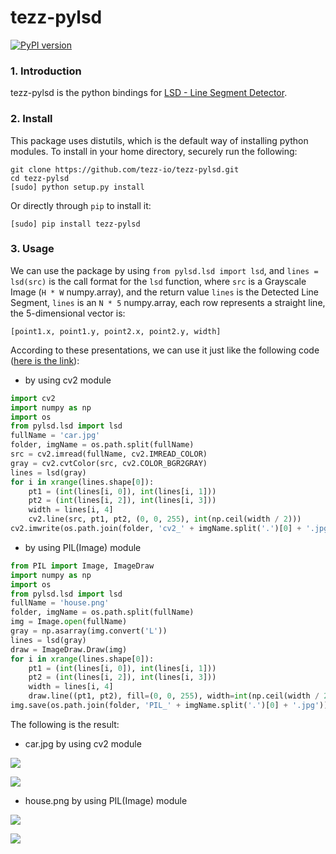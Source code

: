 # tezz-pylsd

[![PyPI version](https://badge.fury.io/py/tezz-pylsd.svg)](https://badge.fury.io/py/tezz-pylsd)


### 1. Introduction

tezz-pylsd is the python bindings for [LSD - Line Segment Detector](http://www.ipol.im/pub/art/2012/gjmr-lsd/).

### 2. Install

This package uses distutils, which is the default way of installing python modules. To install in your home directory, securely run the following:
```
git clone https://github.com/tezz-io/tezz-pylsd.git
cd tezz-pylsd
[sudo] python setup.py install
```

Or directly through `pip` to install it:
```
[sudo] pip install tezz-pylsd
```

### 3. Usage

We can use the package by using `from pylsd.lsd import lsd`, and `lines = lsd(src)` is the call format for the `lsd` function, where `src` is a Grayscale Image (`H * W` numpy.array), and the return value `lines` is the Detected Line Segment, `lines` is an `N * 5` numpy.array, each row represents a straight line, the 5-dimensional vector is:

`[point1.x, point1.y, point2.x, point2.y, width]`


According to these presentations, we can use it just like the following code ([here is the link](https://github.com/tezz-io/tezz-pylsd/tree/master/example)):

* by using cv2 module

```python
import cv2
import numpy as np
import os
from pylsd.lsd import lsd
fullName = 'car.jpg'
folder, imgName = os.path.split(fullName)
src = cv2.imread(fullName, cv2.IMREAD_COLOR)
gray = cv2.cvtColor(src, cv2.COLOR_BGR2GRAY)
lines = lsd(gray)
for i in xrange(lines.shape[0]):
    pt1 = (int(lines[i, 0]), int(lines[i, 1]))
    pt2 = (int(lines[i, 2]), int(lines[i, 3]))
    width = lines[i, 4]
    cv2.line(src, pt1, pt2, (0, 0, 255), int(np.ceil(width / 2)))
cv2.imwrite(os.path.join(folder, 'cv2_' + imgName.split('.')[0] + '.jpg'), src)
```

* by using PIL(Image) module

```python
from PIL import Image, ImageDraw
import numpy as np
import os
from pylsd.lsd import lsd
fullName = 'house.png'
folder, imgName = os.path.split(fullName)
img = Image.open(fullName)
gray = np.asarray(img.convert('L'))
lines = lsd(gray)
draw = ImageDraw.Draw(img)
for i in xrange(lines.shape[0]):
    pt1 = (int(lines[i, 0]), int(lines[i, 1]))
    pt2 = (int(lines[i, 2]), int(lines[i, 3]))
    width = lines[i, 4]
    draw.line((pt1, pt2), fill=(0, 0, 255), width=int(np.ceil(width / 2)))
img.save(os.path.join(folder, 'PIL_' + imgName.split('.')[0] + '.jpg'))
```

The following is the result:

* car.jpg by using cv2 module

![](https://github.com/tezz-io/tezz-pylsd/blob/master/example/car.jpg)

![](https://github.com/tezz-io/tezz-pylsd/blob/master/example/cv2_car.jpg)

* house.png by using PIL(Image) module

![](https://github.com/tezz-io/tezz-pylsd/blob/master/example/house.png)

![](https://github.com/tezz-io/tezz-pylsd/blob/master/example/PIL_house.jpg)
